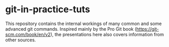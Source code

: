 # git-in-practice-tuts
This repository contains the internal workings of many common and some advanced git commands. Inspired mainly by the Pro Git book (https://git-scm.com/book/en/v2), the presentations here also covers information from other sources.


